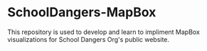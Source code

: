 # SchoolDangers-MapBox

This repository is used to develop and learn to impliment MapBox visualizations for School Dangers Org's public website.
